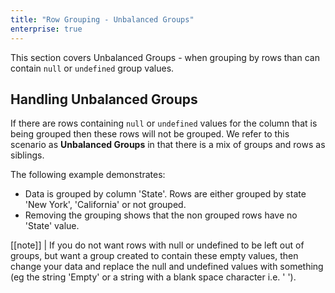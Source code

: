 ```yaml
---
title: "Row Grouping - Unbalanced Groups"
enterprise: true
---
```


This section covers Unbalanced Groups - when grouping by rows than can contain `null` or `undefined` group values.  

## Handling Unbalanced Groups

If there are rows containing `null` or `undefined` values for the column that is being grouped then these rows will not 
be grouped. We refer to this scenario as **Unbalanced Groups** in that there is a mix of groups and rows as siblings. 

The following example demonstrates:

- Data is grouped by column 'State'. Rows are either grouped by state 'New York', 'California' or not grouped.
- Removing the grouping shows that the non grouped rows have no 'State' value.

<grid-example title='Unbalanced Groups' name='unbalanced-groups' type='generated' options='{ "enterprise": true, "exampleHeight": 570, "modules": ["clientside", "rowgrouping"] }'></grid-example>

[[note]]
| If you do not want rows with null or undefined to be left out of groups, but want a group created to contain these empty values, then change your data and replace the null and undefined values with something (eg the string 'Empty' or a string with a blank space character i.e. ' ').

